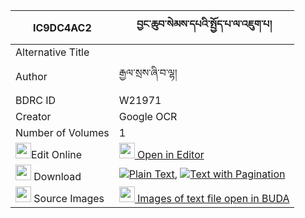 |IC9DC4AC2|བྱང་ཆུབ་སེམས་དཔའི་སྤྱོད་པ་ལ་འཇུག་པ། 
| --- | --- 
|Alternative Title |
|Author| རྒྱལ་སྲས་ཞི་བ་ལྷ།
|BDRC ID | W21971
|Creator | Google OCR
|Number of Volumes| 1
|<img width="25" src="https://img.icons8.com/color/25/000000/edit-property.png">Edit Online| [<img width="25" src="https://avatars.githubusercontent.com/u/45091458?s=200&v=4"> Open in Editor](http://editor.openpecha.org/IC9DC4AC2)
|<img width="25" src="https://img.icons8.com/fluent/48/000000/download-2.png"/>  Download | [![](https://img.icons8.com/color/20/000000/txt.png)Plain Text](https://github.com/Openpecha/IC9DC4AC2/releases/download/v1/changchub_sempa_i_chopa_la_juk_plain_IC9DC4AC2.zip), [![](https://img.icons8.com/color/20/000000/txt.png)Text with Pagination](https://github.com/Openpecha/IC9DC4AC2/releases/download/v1/changchub_sempa_i_chopa_la_juk_pages_IC9DC4AC2.zip)
|<img width="25" src="https://img.icons8.com/plasticine/100/000000/pictures-folder.png"/>  Source Images | [<img width="25" src="https://library.bdrc.io/icons/BUDA-small.svg"> Images of text file open in BUDA](https://library.bdrc.io/show/bdr:W21971)